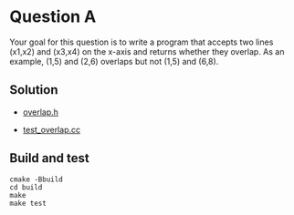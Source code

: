 # Question A

Your goal for this question is to write a program that accepts two lines (x1,x2) and (x3,x4) on the
x-axis and returns whether they overlap. As an example, (1,5) and (2,6) overlaps but not (1,5)
and (6,8).

## Solution

- [overlap.h](https://github.com/jfgauron/jeanfrederic_gauron_test/blob/main/question_a/src/overlap.h)

- [test_overlap.cc](https://github.com/jfgauron/jeanfrederic_gauron_test/blob/main/question_a/test/test_overlap.cc)

## Build and test
```
cmake -Bbuild
cd build
make
make test
```